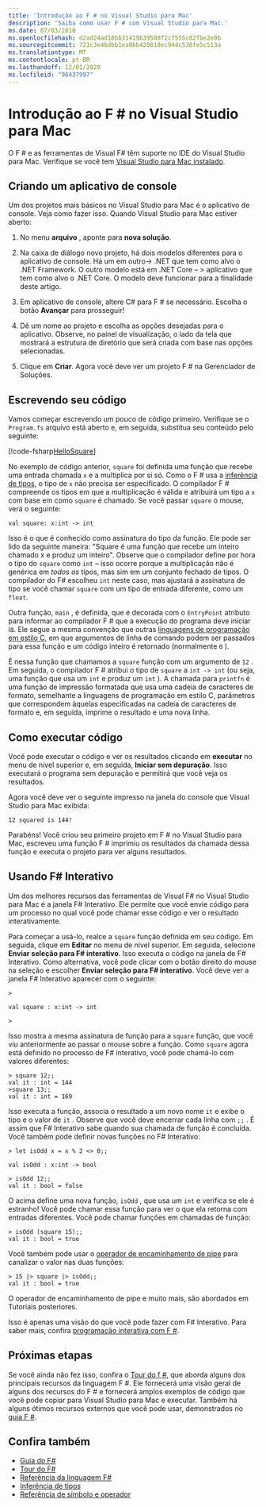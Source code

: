 ```yaml
---
title: 'Introdução ao F # no Visual Studio para Mac'
description: 'Saiba como usar F # com Visual Studio para Mac.'
ms.date: 07/03/2018
ms.openlocfilehash: d2ad24ad18bb31419b39508f2cf555c82fbe2e0b
ms.sourcegitcommit: 721c3e4bdbb1ea0bb420818ec944c538fe5c513a
ms.translationtype: MT
ms.contentlocale: pt-BR
ms.lasthandoff: 12/01/2020
ms.locfileid: "96437997"
---
```

# <a name="get-started-with-f-in-visual-studio-for-mac"></a>Introdução ao F # no Visual Studio para Mac

O F # e as ferramentas de Visual F# têm suporte no IDE do Visual Studio para Mac. Verifique se você tem [Visual Studio para Mac instalado](install-fsharp.md#install-f-with-visual-studio-for-mac).

## <a name="creating-a-console-application"></a>Criando um aplicativo de console

Um dos projetos mais básicos no Visual Studio para Mac é o aplicativo de console.  Veja como fazer isso.  Quando Visual Studio para Mac estiver aberto:

1. No menu **arquivo** , aponte para **nova solução**.

2. Na caixa de diálogo novo projeto, há dois modelos diferentes para o aplicativo de console.  Há um em outro-> .NET que tem como alvo o .NET Framework.  O outro modelo está em .NET Core – > aplicativo que tem como alvo o .NET Core.  O modelo deve funcionar para a finalidade deste artigo.

3. Em aplicativo de console, altere C# para F # se necessário.  Escolha o botão **Avançar** para prosseguir!  

4. Dê um nome ao projeto e escolha as opções desejadas para o aplicativo.  Observe, no painel de visualização, o lado da tela que mostrará a estrutura de diretório que será criada com base nas opções selecionadas.  

5. Clique em **Criar**.  Agora você deve ver um projeto F # na Gerenciador de Soluções.

## <a name="writing-your-code"></a>Escrevendo seu código

Vamos começar escrevendo um pouco de código primeiro.  Verifique se o `Program.fs` arquivo está aberto e, em seguida, substitua seu conteúdo pelo seguinte:

[!code-fsharp[HelloSquare](~/samples/snippets/fsharp/getting-started/hello-square.fs)]

No exemplo de código anterior, `square` foi definida uma função que recebe uma entrada chamada `x` e a multiplica por si só.  Como o F # usa a [inferência de tipos](../language-reference/type-inference.md), o tipo de `x` não precisa ser especificado.  O compilador F # compreende os tipos em que a multiplicação é válida e atribuirá um tipo a `x` com base em como `square` é chamado.  Se você passar `square` o mouse, verá o seguinte:

```console
val square: x:int -> int
```

Isso é o que é conhecido como assinatura do tipo da função.  Ele pode ser lido da seguinte maneira: "Square é uma função que recebe um inteiro chamado x e produz um inteiro".  Observe que o compilador define por hora o tipo do `square` como `int` – isso ocorre porque a multiplicação não é genérica em *todos os* tipos, mas sim em um conjunto fechado de tipos.  O compilador do F# escolheu `int` neste caso, mas ajustará a assinatura de tipo se você chamar `square` com um tipo de entrada diferente, como um `float`.

Outra função, `main` , é definida, que é decorada com o `EntryPoint` atributo para informar ao compilador F # que a execução do programa deve iniciar lá.  Ele segue a mesma convenção que outras [linguagens de programação em estilo C](https://en.wikipedia.org/wiki/Entry_point#C_and_C.2B.2B), em que argumentos de linha de comando podem ser passados para essa função e um código inteiro é retornado (normalmente `0` ).

É nessa função que chamamos a `square` função com um argumento de `12` .  Em seguida, o compilador F # atribui o tipo de `square` a `int -> int` (ou seja, uma função que usa um `int` e produz um `int` ).  A chamada para `printfn` é uma função de impressão formatada que usa uma cadeia de caracteres de formato, semelhante a linguagens de programação em estilo C, parâmetros que correspondem àquelas especificadas na cadeia de caracteres de formato e, em seguida, imprime o resultado e uma nova linha.

## <a name="running-your-code"></a>Como executar código

Você pode executar o código e ver os resultados clicando em **executar** no menu de nível superior e, em seguida, **Iniciar sem depuração**.  Isso executará o programa sem depuração e permitirá que você veja os resultados.

Agora você deve ver o seguinte impresso na janela do console que Visual Studio para Mac exibida:

```console
12 squared is 144!
```

Parabéns!  Você criou seu primeiro projeto em F # no Visual Studio para Mac, escreveu uma função F # imprimiu os resultados da chamada dessa função e executa o projeto para ver alguns resultados.

## <a name="using-f-interactive"></a>Usando F# Interativo

Um dos melhores recursos das ferramentas de Visual F# no Visual Studio para Mac é a janela F# Interativo.  Ele permite que você envie código para um processo no qual você pode chamar esse código e ver o resultado interativamente.

Para começar a usá-lo, realce a `square` função definida em seu código.  Em seguida, clique em **Editar** no menu de nível superior.  Em seguida, selecione **Enviar seleção para F# interativo**.  Isso executa o código na janela de F# Interativo.  Como alternativa, você pode clicar com o botão direito do mouse na seleção e escolher **Enviar seleção para F# interativo**.  Você deve ver a janela F# Interativo aparecer com o seguinte:

```console
>

val square : x:int -> int

>
```

Isso mostra a mesma assinatura de função para a `square` função, que você viu anteriormente ao passar o mouse sobre a função.  Como `square` agora está definido no processo de F# interativo, você pode chamá-lo com valores diferentes:

```console
> square 12;;
val it : int = 144
>square 13;;
val it : int = 169
```

Isso executa a função, associa o resultado a um novo nome `it` e exibe o tipo e o valor de `it` .  Observe que você deve encerrar cada linha com `;;` .  É assim que F# Interativo sabe quando sua chamada de função é concluída.  Você também pode definir novas funções no F# Interativo:

```console
> let isOdd x = x % 2 <> 0;;

val isOdd : x:int -> bool

> isOdd 12;;
val it : bool = false
```

O acima define uma nova função, `isOdd` , que usa um `int` e verifica se ele é estranho!  Você pode chamar essa função para ver o que ela retorna com entradas diferentes.  Você pode chamar funções em chamadas de função:

```console
> isOdd (square 15);;
val it : bool = true
```

Você também pode usar o [operador de encaminhamento de pipe](../language-reference/symbol-and-operator-reference/index.md) para canalizar o valor nas duas funções:

```console
> 15 |> square |> isOdd;;
val it : bool = true
```

O operador de encaminhamento de pipe e muito mais, são abordados em Tutoriais posteriores.

Isso é apenas uma visão do que você pode fazer com F# Interativo.  Para saber mais, confira [programação interativa com F #](../tools/fsharp-interactive/index.md).

## <a name="next-steps"></a>Próximas etapas

Se você ainda não fez isso, confira o [Tour do f #](../tour.md), que aborda alguns dos principais recursos da linguagem F #.  Ele fornecerá uma visão geral de alguns dos recursos do F # e fornecerá amplos exemplos de código que você pode copiar para Visual Studio para Mac e executar.  Também há alguns ótimos recursos externos que você pode usar, demonstrados no [guia F #](../index.yml).

## <a name="see-also"></a>Confira também

- [Guia do F#](../index.yml)
- [Tour do F#](../tour.md)
- [Referência da linguagem F#](../language-reference/index.md)
- [Inferência de tipos](../language-reference/type-inference.md)
- [Referência de símbolo e operador](../language-reference/symbol-and-operator-reference/index.md)
